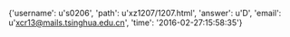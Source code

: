 {'username': u's0206', 'path': u'xz1207/1207.html', 'answer': u'D', 'email': u'xcr13@mails.tsinghua.edu.cn', 'time': '2016-02-27:15:58:35'}